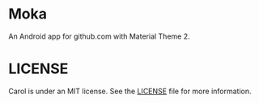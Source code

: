 # Moka

An Android app for github.com with Material Theme 2.

# LICENSE
Carol is under an MIT license. See the [LICENSE](LICENSE) file for more information.